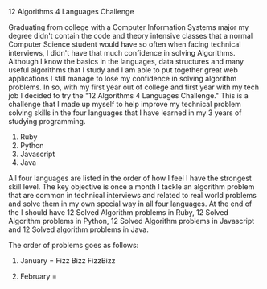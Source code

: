 12 Algorithms 4 Languages Challenge

Graduating from college with a Computer Information Systems major my degree didn't contain the code and theory intensive classes that a normal
Computer Science student would have so often when facing technical interviews, I didn't have that much confidence in solving Algorithms.  Although
I know the basics in the languages, data structures and many useful algorithms that I study and I am able to put together great web applications I
still manage to lose my confidence in solving algorithm problems.  In so, with my first year out of college and first year with my tech job I
decided to try the "12 Algorithms 4 Languages Challenge." This is a challenge that I made up myself to help improve my technical problem solving skills
in the four languages that I have learned in my 3 years of studying programming.

1. Ruby
2. Python
3. Javascript
4. Java

All four languages are listed in the order of how I feel I have the strongest skill level.  The key objective is once a month I tackle an algorithm problem
that are common in technical interviews and related to real world problems and solve them in my own special way in all four languages.  At the end of the
I should have 12 Solved Algorithm problems in Ruby, 12 Solved Algorithm problems in Python, 12 Solved Algorithm problems in Javascript and 12 Solved
algorithm problems in Java.  

The order of problems goes as follows:

1. January = Fizz Bizz FizzBizz

2. February =
